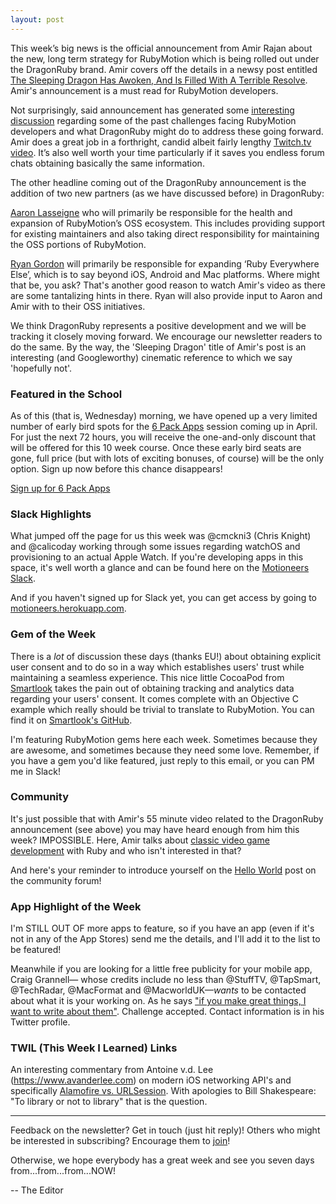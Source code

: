 ```yaml
---
layout: post
---
```


This week’s big news is the official announcement from Amir Rajan about the new, long term 
strategy for RubyMotion which is being rolled out under the DragonRuby brand. Amir covers off 
the details in a newsy post entitled [The Sleeping Dragon Has Awoken, And Is Filled With A 
Terrible Resolve](http://www.rubymotion.com/news/2019/03/01/the-sleeping-dragon-has-awoken.html?utm_campaign=newsletter&utm_content=14&utm_medium=web&utm_source=rubymotionweekly.com). 
Amir's announcement is a must read for RubyMotion developers.

Not surprisingly, said announcement has generated some [interesting discussion](https://www.reddit.com/r/ruby/comments/awchls/the_sleeping_dragon_has_awoken_and_is_filled_with/?utm_campaign=newsletter&utm_content=14&utm_medium=web&utm_source=rubymotionweekly.com) regarding some 
of the past challenges facing RubyMotion developers and what DragonRuby might do to address 
these going forward. Amir does a great job in a forthright, candid albeit fairly lengthy 
[Twitch.tv video](https://www.reddit.com/r/DragonRuby/comments/awn94v/replying_to_a_reddit_comment_about_the_dragonruby/?utm_campaign=newsletter&utm_content=14&utm_medium=web&utm_source=rubymotionweekly.com). It’s also well worth your time particularly if it saves you endless forum chats 
obtaining basically the same information.

The other headline coming out of the DragonRuby announcement is the addition of two new 
partners (as we have discussed before) in DragonRuby:

[Aaron Lasseigne](https://aaronlasseigne.com/?utm_campaign=newsletter&utm_content=14&utm_medium=web&utm_source=rubymotionweekly.com) who will primarily be responsible for the health and expansion of RubyMotion’s 
OSS ecosystem. This includes providing support for existing maintainers and also taking direct 
responsibility for maintaining the OSS portions of RubyMotion.

[Ryan Gordon](https://en.wikipedia.org/wiki/Ryan_C._Gordon?utm_campaign=newsletter&utm_content=14&utm_medium=web&utm_source=rubymotionweekly.com) will primarily be responsible for expanding ‘Ruby Everywhere Else’, which is to 
say beyond iOS, Android and Mac platforms. Where might that be, you ask? That's another good 
reason to watch Amir's video as there are some tantalizing hints in there. Ryan will also 
provide input to Aaron and Amir with to their OSS initiatives.

We think DragonRuby represents a positive development and we will be tracking it closely 
moving forward. We encourage our newsletter readers to do the same. By the way, the 
'Sleeping Dragon' title of Amir's post is an interesting (and Googleworthy) cinematic 
reference to which we say 'hopefully not'. 
 
### Featured in the School

As of this (that is, Wednesday) morning, we have opened up a very limited number of early 
bird spots for the [6 Pack Apps](https://wndx.school/p/6-pack-apps-201904/?coupon_code=6PANEWSLTR35&product_id=1036460&utm_campaign=newsletter&utm_content=14&utm_medium=web&utm_source=rubymotionweekly.com) session coming up in April. For just the next 72 hours, you 
will receive the one-and-only discount that will be offered for this 10 week course. Once 
these early bird seats are gone, full price (but with lots of exciting bonuses, of course) 
will be the only option. Sign up now before this chance disappears! 

[Sign up for 6 Pack Apps](https://wndx.school/p/6-pack-apps-201904/?coupon_code=6PANEWSLTR35&product_id=1036460&utm_content=14)
 
### Slack Highlights

What jumped off the page for us this week was @cmckni3 (Chris Knight) and @calicoday working 
through some issues regarding watchOS and provisioning to an actual Apple Watch. If you're 
developing apps in this space, it's well worth a glance and can be found here on the 
[Motioneers Slack](https://motioneers.slack.com/archives/C055RS0VA/p1551049223008700?utm_campaign=newsletter&utm_content=14&utm_medium=web&utm_source=rubymotionweekly.com). 

And if you haven't signed up for Slack yet, you can get access by going to [motioneers.herokuapp.com](http://motioneers.herokuapp.com/?utm_source=rubymotionweekly.com&utm_medium=web&utm_campaign=newsletter&utm_content=14).

### Gem of the Week

There is a *lot* of discussion these days (thanks EU!) about obtaining explicit user consent 
and to do so in a way which establishes users' trust while maintaining a seamless experience. 
This nice little CocoaPod from [Smartlook](https://www.smartlook.com) takes the pain out of 
obtaining tracking and analytics data regarding your users' consent. It comes complete with 
an Objective C example which really should be trivial to translate to RubyMotion. You can 
find it on [Smartlook's GitHub](https://github.com/smartlook/ios-consent-sdk?utm_campaign=newsletter&utm_content=14&utm_medium=web&utm_source=rubymotionweekly.com). 

I'm featuring RubyMotion gems here each week.  Sometimes because they are awesome, and sometimes 
because they need some love. Remember, if you have a gem you'd like featured, just reply to this 
email, or you can PM me in Slack! 

### Community

It's just possible that with Amir's 55 minute video related to the DragonRuby announcement 
(see above) you may have heard enough from him this week? IMPOSSIBLE. Here, Amir talks about 
[classic video game development](https://motioneers.slack.com/archives/C1SUQ4T0A/p1551247247000800?utm_campaign=newsletter&utm_content=14&utm_medium=web&utm_source=rubymotionweekly.com) with Ruby and who isn't interested in that?
 
And here's your reminder to introduce yourself on the [Hello World](http://community.rubymotion.com/t/hello-world-start-here/13?utm_source=rubymotionweekly.com&utm_medium=web&utm_campaign=newsletter&utm_content=14) post on the community forum!

### App Highlight of the Week

I'm STILL OUT OF more apps to feature, so if you have an app (even if it's not in any of the 
App Stores) send me the details, and I'll add it to the list to be featured!

Meanwhile if you are looking for a little free publicity for your mobile app, Craig Grannell—
whose credits include no less than @StuffTV, @TapSmart, @TechRadar, @MacFormat and
@MacworldUK—*wants* to be contacted about what it is your working on. As he says ["if you make 
great things, I want to write about them"](https://twitter.com/CraigGrannell/status/1091269759151284225?utm_campaign=newsletter&utm_content=14&utm_medium=web&utm_source=rubymotionweekly.com). Challenge accepted. Contact information is in his 
Twitter profile.

### TWIL (This Week I Learned) Links 

An interesting commentary from Antoine v.d. Lee (https://www.avanderlee.com) on modern iOS 
networking API's and specifically [Alamofire vs. URLSession](https://www.avanderlee.com/swift/alamofire-vs-urlsession/?utm_campaign=newsletter&utm_content=14&utm_medium=web&utm_source=rubymotionweekly.com). With apologies to Bill 
Shakespeare: "To library or not to library" that is the question.    

----
Feedback on the newsletter? Get in touch (just hit reply)! Others who might be interested 
in subscribing? Encourage them to [join](https://www.getdrip.com/forms/482172082/submissions/new?utm_campaign=newsletter&utm_content=14&utm_medium=web&utm_source=rubymotionweekly.com)! 

Otherwise, we hope everybody has a great week and see you seven days from...from...from...NOW!

-- The Editor
